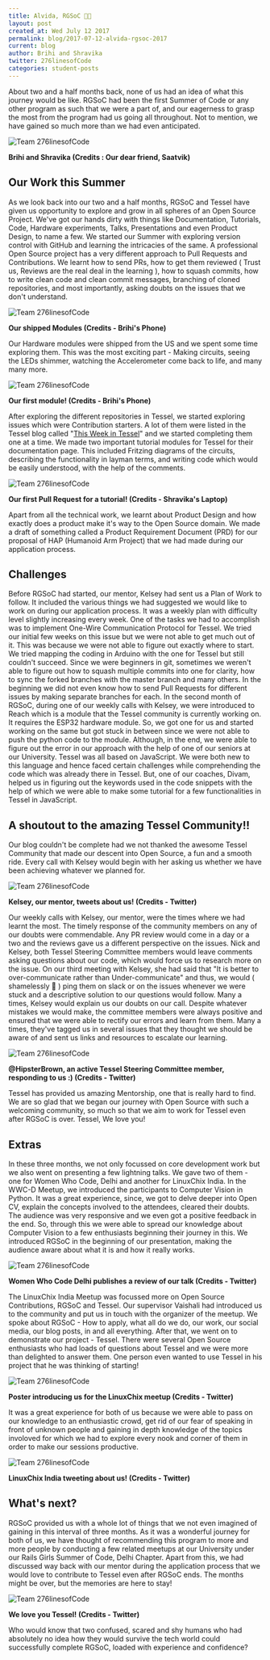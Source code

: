 ```yaml
---
title: Alvida, RGSoC 🙋🏽
layout: post
created_at: Wed July 12 2017
permalink: blog/2017-07-12-alvida-rgsoc-2017
current: blog
author: Brihi and Shravika
twitter: 276linesofCode
categories: student-posts
---
```


About two and a half months back, none of us had an idea of what this journey would be like. RGSoC had been the first Summer of Code or any other program as such that we were a part of, and our eagerness to grasp the most from the program had us going all throughout. Not to mention, we have gained so much more than we had even anticipated.

![Team 276linesofCode](/img/blog/2017/2017-09-08-us.png)
<div class="image-credits"><b>Brihi and Shravika (Credits : Our dear friend, Saatvik) </b></div>

## Our Work this Summer

As we look back into our two and a half months, RGSoC and Tessel have given us opportunity to explore and grow in all spheres of an Open Source Project.
We've got our hands dirty with things like Documentation, Tutorials, Code, Hardware experiments, Talks, Presentations and even Product Design, to name a few. We started our Summer with exploring version control with GitHub and learning the intricacies of the same. A professional Open Source project has a very different approach to Pull Requests and Contributions. We learnt how to send PRs, how to get them reviewed ( Trust us, Reviews are the real deal in the learning ), how to squash commits, how to write clean code and clean commit messages, branching of cloned repositories, and most importantly, asking doubts on the issues that we don't understand.

![Team 276linesofCode](/img/blog/2017/2017-09-08-tessel2.png)
<div class="image-credits"><b>Our shipped Modules (Credits - Brihi's Phone)</b></div>

Our Hardware modules were shipped from the US and we spent some time exploring them. This was the most exciting part - Making circuits, seeing the LEDs shimmer, watching the Accelerometer come back to life, and many many more.

![Team 276linesofCode](/img/blog/2017/2017-09-08-tessel1.png)
<div class="image-credits"><b>Our first module! (Credits - Brihi's Phone) </b></div>


After exploring the different repositories in Tessel, we started exploring issues which were Contribution starters. A lot of them were listed in the Tessel blog called "[This Week in Tessel](https://tessel.io/blog/157835574022/this-week-in-tessel-fun-with-open-source)" and we started completing them one at a time.
We made two important tutorial modules for Tessel for their documentation page. This included Fritzing diagrams of the circuits, describing the functionality in layman terms, and writing code which would be easily understood, with the help of the comments.

![Team 276linesofCode](/img/blog/2017/2017-09-08-pr3.png)
<div class="image-credits"><b>Our first Pull Request for a tutorial! (Credits - Shravika's Laptop) </b></div>

Apart from all the technical work, we learnt about Product Design and how exactly does a product make it's way to the Open Source domain. We made a draft of something called a Product Requirement Document (PRD) for our proposal of HAP (Humanoid Arm Project) that we had made during our application process.

## Challenges

Before RGSoC had started, our mentor, Kelsey had sent us a Plan of Work to follow. It included the various things we had suggested we would like to work on during our application process. It was a weekly plan with difficulty level slightly increasing every week. One of the tasks we had to accomplish was to implement One-Wire Communication Protocol for Tessel. We tried our initial few weeks on this issue but we were not able to get much out of it. This was because we were not able to figure out exactly where to start. We tried mapping the coding in Arduino with the one for Tessel but still couldn't succeed.
Since we were beginners in git, sometimes we weren't able to figure out how to squash multiple commits into one for clarity, how to sync the forked branches with the master branch and many others. In the beginning we did not even know how to send Pull Requests for different issues by making separate branches for each.
In the second month of RGSoC, during one of our weekly calls with Kelsey, we were introduced to Reach which is a module that the Tessel community is currently working on. It requires the ESP32 hardware module. So, we got one for us and started working on the same but got stuck in between since we were not able to push the python code to the module. Although, in the end, we were able to figure out the error in our approach with the help of one of our seniors at our University.
Tessel was all based on JavaScript. We were both new to this language and hence faced certain challenges while comprehending the code which was already there in Tessel. But, one of our coaches, Divam, helped us in figuring out the keywords used in the code snippets with the help of which we were able to make some tutorial for a few functionalities in Tessel in JavaScript.

## A shoutout to the amazing Tessel Community!!

Our blog couldn't be complete had we not thanked the awesome Tessel Community that made our descent into Open Source, a fun and a smooth ride. Every call with Kelsey would begin with her asking us whether we have been achieving whatever we planned for.

![Team 276linesofCode](/img/blog/2017/2017-09-08-mentor1.png)
<div class="image-credits"><b>Kelsey, our mentor, tweets about us! (Credits - Twitter) </b></div>

Our weekly calls with Kelsey, our mentor, were the times where we had learnt the most. The timely response of the community members on any of our doubts were commendable. Any PR review would come in a day or a two and the reviews gave us a different perspective on the issues. Nick and Kelsey, both Tessel Steering Committee members would leave comments asking questions about our code, which would force us to research more on the issue.
On our third meeting with Kelsey, she had said that "It is better to over-communicate rather than Under-communicate" and thus, we would ( shamelessly 🙈 ) ping them on slack or on the issues whenever we were stuck and a descriptive solution to our questions would follow. Many a times, Kelsey would explain us our doubts on our call. Despite whatever mistakes we would make, the committee members were always positive and ensured that we were able to rectify our errors and learn from them. Many a times, they've tagged us in several issues that they thought we should be aware of and sent us links and resources to escalate our learning.

![Team 276linesofCode](/img/blog/2017/2017-09-08-comment.png)
<div class="image-credits"><b>@HipsterBrown, an active Tessel Steering Committee member, responding to us :) (Credits - Twitter) </b></div>

Tessel has provided us amazing Mentorship, one that is really hard to find. We are so glad that we began our journey with Open Source with such a welcoming community, so much so that we aim to work for Tessel even after RGSoC is over. Tessel, We love you!

## Extras

In these three months, we not only focussed on core development work but we also went on presenting a few lightning talks. We gave two of them - one for Women Who Code, Delhi and another for LinuxChix India. In the WWC-D Meetup, we introduced the participants to Computer Vision in Python. It was a great experience, since, we got to delve deeper into Open CV, explain the concepts involved to the attendees, cleared their doubts. The audience was very responsive and we even got a positive feedback in the end. So, through this we were able to spread our knowledge about Computer Vision to a few enthusiasts beginning their journey in this. We introduced RGSoC in the beginning of our presentation, making the audience aware about what it is and how it really works.

![Team 276linesofCode](/img/blog/2017/2017-09-08-wwcdtalk.png)
<div class="image-credits"><b>Women Who Code Delhi publishes a review of our talk (Credits - Twitter) </b></div>


The LinuxChix India Meetup was focussed more on Open Source Contributions, RGSoC and Tessel. Our supervisor Vaishali had introduced us to the community and put us in touch with the organizer of the meetup. We spoke about RGSoC - How to apply, what all do we do, our work, our social media, our blog posts, in and all everything. After that, we went on to demonstrate our project - Tessel. There were several Open Source enthusiasts who had loads of questions about Tessel and we were more than delighted to answer them. One person even wanted to use Tessel in his project that he was thinking of starting!

![Team 276linesofCode](/img/blog/2017/2017-09-08-linuxchix1.png)
<div class="image-credits"><b>Poster introducing us for the LinuxChix meetup (Credits - Twitter) </b></div>


It was a great experience for both of us because we were able to pass on our knowledge to an enthusiastic crowd, get rid of our fear of speaking in front of unknown people and gaining in depth knowledge of the topics involoved for which we had to explore every nook and corner of them in order to make our sessions productive.

![Team 276linesofCode](/img/blog/2017/2017-09-08-linuxchix2.png)
<div class="image-credits"><b> LinuxChix India tweeting about us! (Credits - Twitter) </b></div>


## What's next?

RGSoC provided us with a whole lot of things that we not even imagined of gaining in this interval of three months. As it was a wonderful journey for both of us, we have thought of recommending this program to more and more people by conducting a few related meetups at our University under our Rails Girls Summer of Code, Delhi Chapter. Apart from this, we had discussed way back with our mentor during the application process that we would love to contribute to Tessel even after RGSoC ends. The months might be over, but the memories are here to stay!

![Team 276linesofCode](/img/blog/2017/2017-09-08-tessel3.png)
<div class="image-credits"><b> We love you Tessel! (Credits - Twitter) </b></div>


Who would know that two confused, scared and shy humans who had absolutely no idea how they would survive the tech world could successfully complete RGSoC, loaded with experience and confidence?
